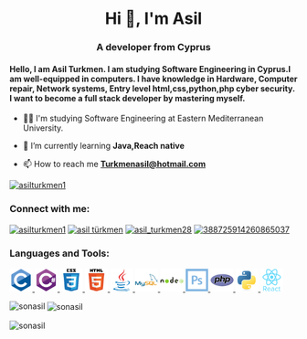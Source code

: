 
<h1 align="center">Hi 👋, I'm Asil</h1>
<h3 align="center">A developer from Cyprus</h3>


<h4>Hello, I am Asil Turkmen. I am studying Software Engineering in Cyprus.I am well-equipped in computers. I have knowledge in Hardware, Computer repair, Network systems, Entry level html,css,python,php cyber security. I want to become a full stack developer by mastering myself.</h4>


  
- 👨‍💻 I'm studying Software Engineering at Eastern Mediterranean University.
  
- 🌱 I’m currently learning **Java,Reach native**



- 📫 How to reach me **Turkmenasil@hotmail.com**

<p align="left"> <a href="https://twitter.com/asilturkmen1" target="blank"><img src="https://img.shields.io/twitter/follow/asilturkmen1?logo=twitter&style=for-the-badge" alt="asilturkmen1" /></a> </p>

<h3 align="left">Connect with me:</h3>
<p align="left">
<a href="https://twitter.com/asilturkmen1" target="blank"><img align="center" src="https://raw.githubusercontent.com/rahuldkjain/github-profile-readme-generator/master/src/images/icons/Social/twitter.svg" alt="asilturkmen1" height="30" width="40" /></a>
<a href="https://fb.com/asil türkmen" target="blank"><img align="center" src="https://raw.githubusercontent.com/rahuldkjain/github-profile-readme-generator/master/src/images/icons/Social/facebook.svg" alt="asil türkmen" height="30" width="40" /></a>
<a href="https://instagram.com/asil_turkmen28" target="blank"><img align="center" src="https://raw.githubusercontent.com/rahuldkjain/github-profile-readme-generator/master/src/images/icons/Social/instagram.svg" alt="asil_turkmen28" height="30" width="40" /></a>
<a href="https://discord.gg/388725914260865037" target="blank"><img align="center" src="https://raw.githubusercontent.com/rahuldkjain/github-profile-readme-generator/master/src/images/icons/Social/discord.svg" alt="388725914260865037" height="30" width="40" /></a>
</p>

<h3 align="left">Languages and Tools:</h3>
<p align="left"> <a href="https://www.cprogramming.com/" target="_blank" rel="noreferrer"> <img src="https://raw.githubusercontent.com/devicons/devicon/master/icons/c/c-original.svg" alt="c" width="40" height="40"/> </a> <a href="https://www.w3schools.com/cs/" target="_blank" rel="noreferrer"> <img src="https://raw.githubusercontent.com/devicons/devicon/master/icons/csharp/csharp-original.svg" alt="csharp" width="40" height="40"/> </a> <a href="https://www.w3schools.com/css/" target="_blank" rel="noreferrer"> <img src="https://raw.githubusercontent.com/devicons/devicon/master/icons/css3/css3-original-wordmark.svg" alt="css3" width="40" height="40"/> </a> <a href="https://www.w3.org/html/" target="_blank" rel="noreferrer"> <img src="https://raw.githubusercontent.com/devicons/devicon/master/icons/html5/html5-original-wordmark.svg" alt="html5" width="40" height="40"/> </a> <a href="https://www.java.com" target="_blank" rel="noreferrer"> <img src="https://raw.githubusercontent.com/devicons/devicon/master/icons/java/java-original.svg" alt="java" width="40" height="40"/> </a> <a href="https://www.mysql.com/" target="_blank" rel="noreferrer"> <img src="https://raw.githubusercontent.com/devicons/devicon/master/icons/mysql/mysql-original-wordmark.svg" alt="mysql" width="40" height="40"/> </a> <a href="https://nodejs.org" target="_blank" rel="noreferrer"> <img src="https://raw.githubusercontent.com/devicons/devicon/master/icons/nodejs/nodejs-original-wordmark.svg" alt="nodejs" width="40" height="40"/> </a> <a href="https://www.photoshop.com/en" target="_blank" rel="noreferrer"> <img src="https://raw.githubusercontent.com/devicons/devicon/master/icons/photoshop/photoshop-line.svg" alt="photoshop" width="40" height="40"/> </a> <a href="https://www.php.net" target="_blank" rel="noreferrer"> <img src="https://raw.githubusercontent.com/devicons/devicon/master/icons/php/php-original.svg" alt="php" width="40" height="40"/> </a> <a href="https://www.python.org" target="_blank" rel="noreferrer"> <img src="https://raw.githubusercontent.com/devicons/devicon/master/icons/python/python-original.svg" alt="python" width="40" height="40"/> </a> <a href="https://reactjs.org/" target="_blank" rel="noreferrer"> <img src="https://raw.githubusercontent.com/devicons/devicon/master/icons/react/react-original-wordmark.svg" alt="react" width="40" height="40"/> </a> </p>

<p><img align="left" src="https://github-readme-stats.vercel.app/api/top-langs?username=sonasil&show_icons=true&locale=en&layout=compact" alt="sonasil" /></p>

<p>&nbsp;<img align="center" src="https://github-readme-stats.vercel.app/api?username=sonasil&show_icons=true&locale=en" alt="sonasil" /></p>

<p><img align="center" src="https://github-readme-streak-stats.herokuapp.com/?user=sonasil&" alt="sonasil" /></p>
